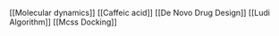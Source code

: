 [[Molecular dynamics]]
[[Caffeic acid]]
[[De Novo Drug Design]]
[[Ludi Algorithm]]
[[Mcss Docking]]
